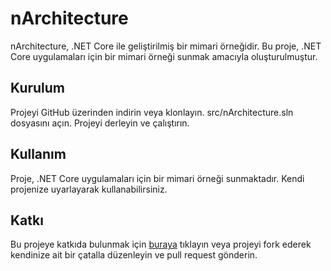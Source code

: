# nArchitecture
nArchitecture, .NET Core ile geliştirilmiş bir mimari örneğidir. Bu proje, .NET Core uygulamaları için bir mimari örneği sunmak amacıyla oluşturulmuştur.

## Kurulum
Projeyi GitHub üzerinden indirin veya klonlayın.
src/nArchitecture.sln dosyasını açın.
Projeyi derleyin ve çalıştırın.
## Kullanım
Proje, .NET Core uygulamaları için bir mimari örneği sunmaktadır. Kendi projenize uyarlayarak kullanabilirsiniz.

## Katkı
Bu projeye katkıda bulunmak için [buraya](https://github.com/atillakalay/nArchitecture/pulls) tıklayın veya projeyi fork ederek kendinize ait bir çatalla düzenleyin ve pull request gönderin.
